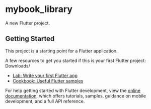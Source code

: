 # mybook_library

A new Flutter project.

## Getting Started

This project is a starting point for a Flutter application.
 
A few resources to get you started if this is your first Flutter project:
 Downloads/


- [Lab: Write your first Flutter app](https://docs.flutter.dev/get-started/codelab)
- [Cookbook: Useful Flutter samples](https://docs.flutter.dev/cookbook)

For help getting started with Flutter development, view the
[online documentation](https://docs.flutter.dev/), which offers tutorials,
samples, guidance on mobile development, and a full API reference.
